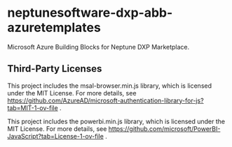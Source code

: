 # neptunesoftware-dxp-abb-azuretemplates
Microsoft Azure Building Blocks for Neptune DXP Marketplace.

## Third-Party Licenses

This project includes the msal-browser.min.js library, which is licensed under the MIT License.
For more details, see https://github.com/AzureAD/microsoft-authentication-library-for-js?tab=MIT-1-ov-file .

This project includes the powerbi.min.js library, which is licensed under the MIT License.
For more details, see https://github.com/microsoft/PowerBI-JavaScript?tab=License-1-ov-file .


